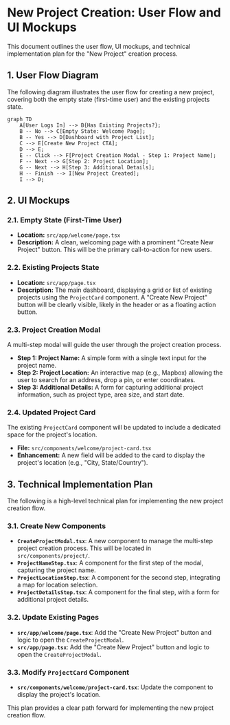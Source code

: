 # New Project Creation: User Flow and UI Mockups

This document outlines the user flow, UI mockups, and technical implementation plan for the "New Project" creation process.

## 1. User Flow Diagram

The following diagram illustrates the user flow for creating a new project, covering both the empty state (first-time user) and the existing projects state.

```mermaid
graph TD
    A[User Logs In] --> B{Has Existing Projects?};
    B -- No --> C[Empty State: Welcome Page];
    B -- Yes --> D[Dashboard with Project List];
    C --> E[Create New Project CTA];
    D --> E;
    E -- Click --> F[Project Creation Modal - Step 1: Project Name];
    F -- Next --> G[Step 2: Project Location];
    G -- Next --> H[Step 3: Additional Details];
    H -- Finish --> I[New Project Created];
    I --> D;
```

## 2. UI Mockups

### 2.1. Empty State (First-Time User)

- **Location:** `src/app/welcome/page.tsx`
- **Description:** A clean, welcoming page with a prominent "Create New Project" button. This will be the primary call-to-action for new users.

### 2.2. Existing Projects State

- **Location:** `src/app/page.tsx`
- **Description:** The main dashboard, displaying a grid or list of existing projects using the `ProjectCard` component. A "Create New Project" button will be clearly visible, likely in the header or as a floating action button.

### 2.3. Project Creation Modal

A multi-step modal will guide the user through the project creation process.

- **Step 1: Project Name:** A simple form with a single text input for the project name.
- **Step 2: Project Location:** An interactive map (e.g., Mapbox) allowing the user to search for an address, drop a pin, or enter coordinates.
- **Step 3: Additional Details:** A form for capturing additional project information, such as project type, area size, and start date.

### 2.4. Updated Project Card

The existing `ProjectCard` component will be updated to include a dedicated space for the project's location.

- **File:** `src/components/welcome/project-card.tsx`
- **Enhancement:** A new field will be added to the card to display the project's location (e.g., "City, State/Country").

## 3. Technical Implementation Plan

The following is a high-level technical plan for implementing the new project creation flow.

### 3.1. Create New Components

- **`CreateProjectModal.tsx`**: A new component to manage the multi-step project creation process. This will be located in `src/components/project/`.
- **`ProjectNameStep.tsx`**: A component for the first step of the modal, capturing the project name.
- **`ProjectLocationStep.tsx`**: A component for the second step, integrating a map for location selection.
- **`ProjectDetailsStep.tsx`**: A component for the final step, with a form for additional project details.

### 3.2. Update Existing Pages

- **`src/app/welcome/page.tsx`**: Add the "Create New Project" button and logic to open the `CreateProjectModal`.
- **`src/app/page.tsx`**: Add the "Create New Project" button and logic to open the `CreateProjectModal`.

### 3.3. Modify `ProjectCard` Component

- **`src/components/welcome/project-card.tsx`**: Update the component to display the project's location.

This plan provides a clear path forward for implementing the new project creation flow.
